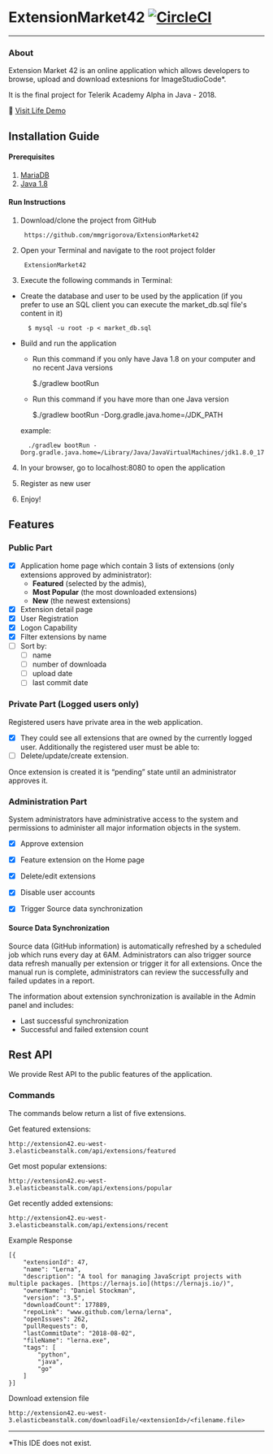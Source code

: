 
# ExtensionMarket42  [![CircleCI](https://camo.githubusercontent.com/351d5280b6269709d06e106baf1132415214823d/68747470733a2f2f636972636c6563692e636f6d2f67682f6d6d677269676f726f76612f457874656e73696f6e4d61726b657434322e7376673f7374796c653d736869656c64)](https://circleci.com/gh/mmgrigorova/ExtensionMarket42)
----------
### About

Extension Market 42 is an online application which allows developers to browse, upload and download extesnions for ImageStudioCode*. 

It is the final project for Telerik Academy Alpha in Java - 2018.

:eyes: [Visit Life Demo](http://extension42.eu-west-3.elasticbeanstalk.com)

## Installation Guide

#### Prerequisites

1. [MariaDB](https://mariadb.com)
2. [Java 1.8](http://www.oracle.com/technetwork/java/javase/downloads/jdk8-downloads-2133151.html)

#### Run Instructions

1. Download/clone the project from GitHub

		https://github.com/mmgrigorova/ExtensionMarket42

2. Open your Terminal and navigate to the root project folder

		ExtensionMarket42
	
3. Execute the following commands in Terminal:
- Create the database and user to be used by the application
	(if you prefer to use an SQL client you can execute the market_db.sql file's content in it)
	
		$ mysql -u root -p < market_db.sql
	
- Build and run the application
	- Run this command if you only have Java 1.8 on your computer and no recent Java versions
		
		$./gradlew bootRun
		
	- Run this command if you have more than one Java version
		
		$./gradlew bootRun -Dorg.gradle.java.home=/JDK_PATH
		
	example:
		
		./gradlew bootRun -Dorg.gradle.java.home=/Library/Java/JavaVirtualMachines/jdk1.8.0_171.jdk/Contents/Home

4. In your browser, go to localhost:8080 to open the application

5. Register as new user
6. Enjoy!

## Features

### Public Part
  - [x] Application home page which contain 3 lists of extensions (only extensions approved by administrator): 
	- **Featured** (selected by the admis), 
	- **Most Popular** (the most downloaded extensions)
	- **New** (the newest extensions)
- [x] Extension detail page
- [x] User Registration
- [x] Logon Capability
- [x] Filter extensions by name
- [ ] Sort by:
	- [ ] name
	- [ ] number of downloada
	- [ ] upload date
	- [ ] last commit date
  
### Private Part (Logged users only)

Registered users have private area in the web application.
- [x] They could see all extensions that are owned by the currently logged user. Additionally the registered user must be able to:
- [ ] Delete/update/create extension. 

Once extension is created it is “pending” state until an administrator approves it. 

### Administration Part

System administrators have administrative access to the system and permissions to administer all major information objects in the system.
- [x] Approve extension
- [x] Feature extension on the Home page
- [x] Delete/edit extensions
- [x] Disable user accounts

- [x] Trigger Source data synchronization

#### Source Data Synchronization

Source data (GitHub information) is automatically refreshed by a scheduled job which runs every day at 6AM. 
Administrators can also trigger source data refresh manually per extension or trigger it for all extensions.
Once the manual run is complete, administrators can review the successfully and failed updates in a report.

The information about extension synchronization is available in the Admin panel and includes:
- Last successful synchronization
- Successful and failed extension count

## Rest API

We provide Rest API to the public features of the application.

### Commands

The commands below return a list of five extensions.

Get featured extensions:

    http://extension42.eu-west-3.elasticbeanstalk.com/api/extensions/featured

Get most popular extensions:

    http://extension42.eu-west-3.elasticbeanstalk.com/api/extensions/popular

Get recently added extensions:

    http://extension42.eu-west-3.elasticbeanstalk.com/api/extensions/recent

Example Response

    [{
        "extensionId": 47,
        "name": "Lerna",
        "description": "A tool for managing JavaScript projects with multiple packages. [https://lernajs.io](https://lernajs.io/)",
        "ownerName": "Daniel Stockman",
        "version": "3.5",
        "downloadCount": 177889,
        "repoLink": "www.github.com/lerna/lerna",
        "openIssues": 262,
        "pullRequests": 0,
        "lastCommitDate": "2018-08-02",
        "fileName": "lerna.exe",
        "tags": [
            "python",
            "java",
            "go"
        ]
    }]
    
Download extension file

	http://extension42.eu-west-3.elasticbeanstalk.com/downloadFile/<extensionId>/<filename.file>

---- 

*This IDE does not exist.
